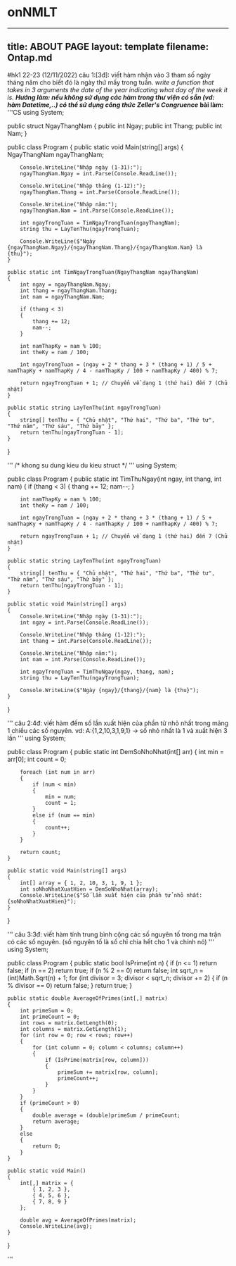 # onNMLT
---
title: ABOUT PAGE
layout: template
filename: Ontap.md
--- 
#hk1 22-23 (12/11/2022)
câu 1:[3đ]: viết hàm nhận vào 3 tham số ngày tháng năm cho biết đó là ngày thứ mấy trong tuần.
*write a function that takes in 3 arguments the date of the year indicating what day of the week it is.*
***Hướng làm: nếu không sử dụng các hàm trong thư viện có sẵn (vd: hàm Datetime,..) 
có thể sử dụng công thức Zeller's Congruence***
**bài làm:** 
'''CS
using System;

public struct NgayThangNam
{
    public int Ngay;
    public int Thang;
    public int Nam;
}

public class Program
{
    public static void Main(string[] args)
    {
        NgayThangNam ngayThangNam;

        Console.WriteLine("Nhập ngày (1-31):");
        ngayThangNam.Ngay = int.Parse(Console.ReadLine());

        Console.WriteLine("Nhập tháng (1-12):");
        ngayThangNam.Thang = int.Parse(Console.ReadLine());

        Console.WriteLine("Nhập năm:");
        ngayThangNam.Nam = int.Parse(Console.ReadLine());

        int ngayTrongTuan = TimNgayTrongTuan(ngayThangNam);
        string thu = LayTenThu(ngayTrongTuan);

        Console.WriteLine($"Ngày {ngayThangNam.Ngay}/{ngayThangNam.Thang}/{ngayThangNam.Nam} là {thu}");
    }

    public static int TimNgayTrongTuan(NgayThangNam ngayThangNam)
    {
        int ngay = ngayThangNam.Ngay;
        int thang = ngayThangNam.Thang;
        int nam = ngayThangNam.Nam;

        if (thang < 3)
        {
            thang += 12;
            nam--;
        }

        int namThapKy = nam % 100;
        int theKy = nam / 100;

        int ngayTrongTuan = (ngay + 2 * thang + 3 * (thang + 1) / 5 + namThapKy + namThapKy / 4 - namThapKy / 100 + namThapKy / 400) % 7;

        return ngayTrongTuan + 1; // Chuyển về dạng 1 (thứ hai) đến 7 (Chủ nhật)
    }

    public static string LayTenThu(int ngayTrongTuan)
    {
        string[] tenThu = { "Chủ nhật", "Thứ hai", "Thứ ba", "Thứ tư", "Thứ năm", "Thứ sáu", "Thứ bảy" };
        return tenThu[ngayTrongTuan - 1];
    }
}

'''
/* khong su dung kieu du kieu struct */
'''
using System;

public class Program
{
    public static int TimThuNgay(int ngay, int thang, int nam)
    {
        if (thang < 3)
        {
            thang += 12;
            nam--;
        }

        int namThapKy = nam % 100;
        int theKy = nam / 100;

        int ngayTrongTuan = (ngay + 2 * thang + 3 * (thang + 1) / 5 + namThapKy + namThapKy / 4 - namThapKy / 100 + namThapKy / 400) % 7;

        return ngayTrongTuan + 1; // Chuyển về dạng 1 (thứ hai) đến 7 (Chủ nhật)
    }

    public static string LayTenThu(int ngayTrongTuan)
    {
        string[] tenThu = { "Chủ nhật", "Thứ hai", "Thứ ba", "Thứ tư", "Thứ năm", "Thứ sáu", "Thứ bảy" };
        return tenThu[ngayTrongTuan - 1];
    }

    public static void Main(string[] args)
    {
        Console.WriteLine("Nhập ngày (1-31):");
        int ngay = int.Parse(Console.ReadLine());

        Console.WriteLine("Nhập tháng (1-12):");
        int thang = int.Parse(Console.ReadLine());

        Console.WriteLine("Nhập năm:");
        int nam = int.Parse(Console.ReadLine());

        int ngayTrongTuan = TimThuNgay(ngay, thang, nam);
        string thu = LayTenThu(ngayTrongTuan);

        Console.WriteLine($"Ngày {ngay}/{thang}/{nam} là {thu}");
    }
}

'''
câu 2:4đ: viết hàm đếm số lần xuất hiện của phần tử nhỏ nhất trong mảng 1 chiều các số nguyên. 
vd: A:{1,2,10,3,1,9,1} -> số nhỏ nhất là 1 và xuất hiện 3 lần
'''
using System;

public class Program
{
    public static int DemSoNhoNhat(int[] arr)
    {
        int min = arr[0];
        int count = 0;

        foreach (int num in arr)
        {
            if (num < min)
            {
                min = num;
                count = 1;
            }
            else if (num == min)
            {
                count++;
            }
        }

        return count;
    }

    public static void Main(string[] args)
    {
        int[] array = { 1, 2, 10, 3, 1, 9, 1 };
        int soNhoNhatXuatHien = DemSoNhoNhat(array);
        Console.WriteLine($"Số lần xuất hiện của phần tử nhỏ nhất: {soNhoNhatXuatHien}");
    }
}

'''
câu 3:3đ: viết hàm tính trung bình cộng các số nguyên tố trong ma trận có các số nguyên. 
(số nguyên tố là số chỉ chia hết cho 1 và chính nó)
'''
using System;

public class Program
{
    public static bool IsPrime(int n)
    {
        if (n <= 1)
            return false;
        if (n == 2)
            return true;
        if (n % 2 == 0)
            return false;
        int sqrt_n = (int)Math.Sqrt(n) + 1;
        for (int divisor = 3; divisor < sqrt_n; divisor += 2)
        {
            if (n % divisor == 0)
                return false;
        }
        return true;
    }

    public static double AverageOfPrimes(int[,] matrix)
    {
        int primeSum = 0;
        int primeCount = 0;
        int rows = matrix.GetLength(0);
        int columns = matrix.GetLength(1);
        for (int row = 0; row < rows; row++)
        {
            for (int column = 0; column < columns; column++)
            {
                if (IsPrime(matrix[row, column]))
                {
                    primeSum += matrix[row, column];
                    primeCount++;
                }
            }
        }
        if (primeCount > 0)
        {
            double average = (double)primeSum / primeCount;
            return average;
        }
        else
        {
            return 0;
        }
    }

    public static void Main()
    {
        int[,] matrix = {
            { 1, 2, 3 },
            { 4, 5, 6 },
            { 7, 8, 9 }
        };

        double avg = AverageOfPrimes(matrix);
        Console.WriteLine(avg);
    }
}

'''
